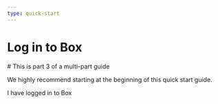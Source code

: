 ```yaml
---
type: quick-start
---
```


# Log in to Box

<Message> 
  # This is part 3 of a multi-part guide

  We highly recommend starting at the beginning of this quick start guide.
</Message>

<Next>I have logged in to Box</Next>
